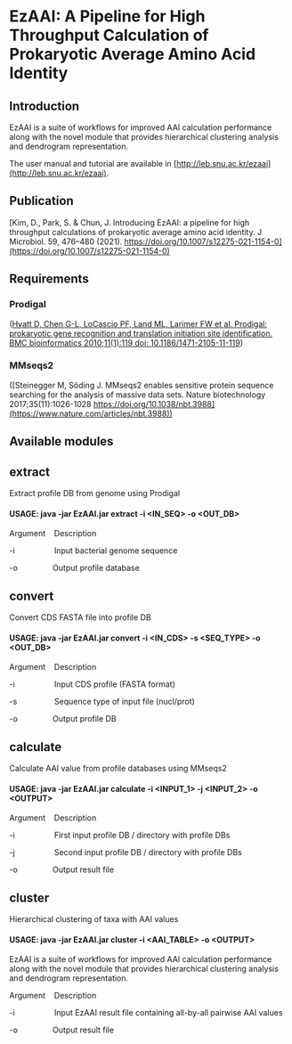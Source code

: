 # EzAAI: A Pipeline for High Throughput Calculation of Prokaryotic Average Amino Acid Identity
## Introduction
EzAAI is a suite of workflows for improved AAI calculation performance along with the novel module that provides hierarchical clustering analysis and dendrogram representation.

The user manual and tutorial are available in [http://leb.snu.ac.kr/ezaai](http://leb.snu.ac.kr/ezaai).

## Publication
[Kim, D., Park, S. & Chun, J. Introducing EzAAI: a pipeline for high throughput calculations of prokaryotic average amino acid identity. J Microbiol. 59, 476–480 (2021). https://doi.org/10.1007/s12275-021-1154-0](https://doi.org/10.1007/s12275-021-1154-0)

## Requirements
### Prodigal 

([Hyatt D, Chen G-L, LoCascio PF, Land ML, Larimer FW et al. Prodigal: prokaryotic gene recognition and translation initiation site identification. BMC bioinformatics 2010;11(1):119 doi: 10.1186/1471-2105-11-119](https://bmcbioinformatics.biomedcentral.com/articles/10.1186/1471-2105-11-119))

### MMseqs2 

([Steinegger M, Söding J. MMseqs2 enables sensitive protein sequence searching for the analysis of massive data sets. Nature biotechnology 2017;35(11):1026-1028 https://doi.org/10.1038/nbt.3988](https://www.nature.com/articles/nbt.3988))

## Available modules
## extract	
Extract profile DB from genome using Prodigal

#### USAGE: java -jar EzAAI.jar extract -i <IN_SEQ> -o <OUT_DB>

Argument
&nbsp;&nbsp;
Description

-i
&nbsp;&nbsp;&nbsp;&nbsp;&nbsp;&nbsp;&nbsp;&nbsp;&nbsp;&nbsp;&nbsp;&nbsp;&nbsp;&nbsp;&nbsp;&nbsp;
Input bacterial genome sequence

-o
&nbsp;&nbsp;&nbsp;&nbsp;&nbsp;&nbsp;&nbsp;&nbsp;&nbsp;&nbsp;&nbsp;&nbsp;&nbsp;&nbsp;
Output profile database

## convert	
Convert CDS FASTA file into profile DB

#### USAGE: java -jar EzAAI.jar convert -i <IN_CDS> -s <SEQ_TYPE> -o <OUT_DB>

Argument
&nbsp;&nbsp;
Description

-i
&nbsp;&nbsp;&nbsp;&nbsp;&nbsp;&nbsp;&nbsp;&nbsp;&nbsp;&nbsp;&nbsp;&nbsp;&nbsp;&nbsp;&nbsp;&nbsp;
Input CDS profile (FASTA format)

-s
&nbsp;&nbsp;&nbsp;&nbsp;&nbsp;&nbsp;&nbsp;&nbsp;&nbsp;&nbsp;&nbsp;&nbsp;&nbsp;&nbsp;&nbsp;
Sequence type of input file (nucl/prot)

-o
&nbsp;&nbsp;&nbsp;&nbsp;&nbsp;&nbsp;&nbsp;&nbsp;&nbsp;&nbsp;&nbsp;&nbsp;&nbsp;&nbsp;
Output profile DB

## calculate	
Calculate AAI value from profile databases using MMseqs2

####  USAGE: java -jar EzAAI.jar calculate -i <INPUT_1> -j <INPUT_2> -o \<OUTPUT>

Argument
&nbsp;&nbsp;
Description

-i
&nbsp;&nbsp;&nbsp;&nbsp;&nbsp;&nbsp;&nbsp;&nbsp;&nbsp;&nbsp;&nbsp;&nbsp;&nbsp;&nbsp;&nbsp;&nbsp;
First input profile DB / directory with profile DBs

-j
&nbsp;&nbsp;&nbsp;&nbsp;&nbsp;&nbsp;&nbsp;&nbsp;&nbsp;&nbsp;&nbsp;&nbsp;&nbsp;&nbsp;&nbsp;&nbsp;
Second input profile DB / directory with profile DBs

-o
&nbsp;&nbsp;&nbsp;&nbsp;&nbsp;&nbsp;&nbsp;&nbsp;&nbsp;&nbsp;&nbsp;&nbsp;&nbsp;&nbsp;
Output result file

## cluster	
Hierarchical clustering of taxa with AAI values

####  USAGE: java -jar EzAAI.jar cluster -i <AAI_TABLE> -o \<OUTPUT>
EzAAI is a suite of workflows for improved AAI calculation performance along with the novel module that provides hierarchical clustering analysis and dendrogram representation.

Argument
&nbsp;&nbsp;
Description

-i
&nbsp;&nbsp;&nbsp;&nbsp;&nbsp;&nbsp;&nbsp;&nbsp;&nbsp;&nbsp;&nbsp;&nbsp;&nbsp;&nbsp;&nbsp;&nbsp;
Input EzAAI result file containing all-by-all pairwise AAI values

-o
&nbsp;&nbsp;&nbsp;&nbsp;&nbsp;&nbsp;&nbsp;&nbsp;&nbsp;&nbsp;&nbsp;&nbsp;&nbsp;&nbsp;
Output result file
